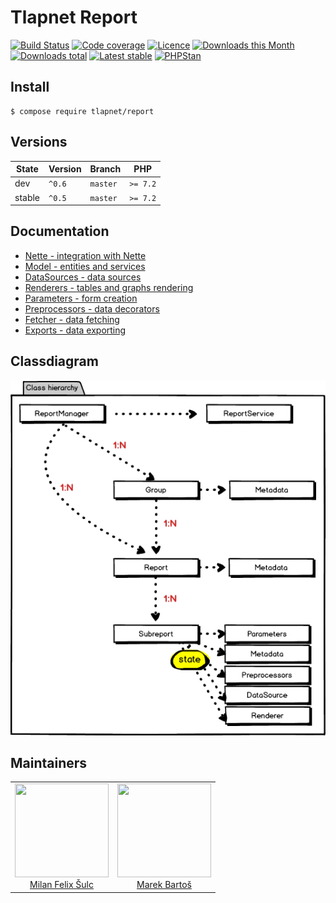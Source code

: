 # Tlapnet Report

[![Build Status](https://img.shields.io/travis/tlapnet/report.svg?style=flat-square)](https://travis-ci.org/tlapnet/report)
[![Code coverage](https://img.shields.io/coveralls/tlapnet/report.svg?style=flat-square)](https://coveralls.io/r/tlapnet/report)
[![Licence](https://img.shields.io/packagist/l/tlapnet/report.svg?style=flat-square)](https://packagist.org/packages/tlapnet/report)
[![Downloads this Month](https://img.shields.io/packagist/dm/tlapnet/report.svg?style=flat-square)](https://packagist.org/packages/tlapnet/report)
[![Downloads total](https://img.shields.io/packagist/dt/tlapnet/report.svg?style=flat-square)](https://packagist.org/packages/tlapnet/report)
[![Latest stable](https://img.shields.io/packagist/v/tlapnet/report.svg?style=flat-square)](https://packagist.org/packages/tlapnet/report)
[![PHPStan](https://img.shields.io/badge/PHPStan-enabled-brightgreen.svg?style=flat-square)](https://github.com/phpstan/phpstan)

## Install

```
$ compose require tlapnet/report
```

## Versions

| State       | Version | Branch   | PHP      |
|-------------|---------|----------|----------|
| dev         | `^0.6`  | `master` | `>= 7.2` |
| stable      | `^0.5`  | `master` | `>= 7.2` |

## Documentation

- [Nette - integration with Nette](.docs/nette.md)
- [Model - entities and services](.docs/model.md)
- [DataSources - data sources](.docs/datasources.md)
- [Renderers - tables and graphs rendering](.docs/renderers.md)
- [Parameters - form creation](.docs/parameters.md)
- [Preprocessors - data decorators](.docs/preprocessors.md)
- [Fetcher - data fetching](.docs/fetcher.md)
- [Exports - data exporting](.docs/exports.md)

## Classdiagram

![Hierarchy](.docs/misc/hierarchy.png)

## Maintainers

<table>
  <tbody>
    <tr>
      <td align="center">
        <a href="https://github.com/f3l1x">
            <img width="150" height="150" src="https://avatars2.githubusercontent.com/u/538058?v=3&s=150">
        </a>
        </br>
        <a href="https://github.com/f3l1x">Milan Felix Šulc</a>
      </td>
      <td align="center">
        <a href="https://github.com/mabar">
            <img width="150" height="150" src="https://avatars0.githubusercontent.com/u/20974277?s=400&v=4">
        </a>
        </br>
        <a href="https://github.com/mabar">Marek Bartoš</a>
      </td>
    </tr>
  <tbody>
</table>
